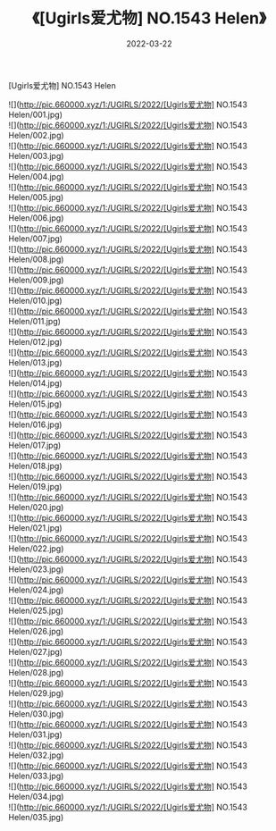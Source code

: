﻿---
layout: post
title:  《[Ugirls爱尤物] NO.1543 Helen》
date:   2022-03-22
img: http://pic.660000.xyz/1:/UGIRLS/2022/[Ugirls爱尤物] NO.1543 Helen/000.jpg
categories: [美女, 清纯, 唯美]
---

[Ugirls爱尤物] NO.1543 Helen

 ![](http://pic.660000.xyz/1:/UGIRLS/2022/[Ugirls爱尤物] NO.1543 Helen/001.jpg) <br>![](http://pic.660000.xyz/1:/UGIRLS/2022/[Ugirls爱尤物] NO.1543 Helen/002.jpg) <br>![](http://pic.660000.xyz/1:/UGIRLS/2022/[Ugirls爱尤物] NO.1543 Helen/003.jpg) <br>![](http://pic.660000.xyz/1:/UGIRLS/2022/[Ugirls爱尤物] NO.1543 Helen/004.jpg) <br>![](http://pic.660000.xyz/1:/UGIRLS/2022/[Ugirls爱尤物] NO.1543 Helen/005.jpg) <br>![](http://pic.660000.xyz/1:/UGIRLS/2022/[Ugirls爱尤物] NO.1543 Helen/006.jpg) <br>![](http://pic.660000.xyz/1:/UGIRLS/2022/[Ugirls爱尤物] NO.1543 Helen/007.jpg) <br>![](http://pic.660000.xyz/1:/UGIRLS/2022/[Ugirls爱尤物] NO.1543 Helen/008.jpg) <br>![](http://pic.660000.xyz/1:/UGIRLS/2022/[Ugirls爱尤物] NO.1543 Helen/009.jpg) <br>![](http://pic.660000.xyz/1:/UGIRLS/2022/[Ugirls爱尤物] NO.1543 Helen/010.jpg) <br>![](http://pic.660000.xyz/1:/UGIRLS/2022/[Ugirls爱尤物] NO.1543 Helen/011.jpg) <br>![](http://pic.660000.xyz/1:/UGIRLS/2022/[Ugirls爱尤物] NO.1543 Helen/012.jpg) <br>![](http://pic.660000.xyz/1:/UGIRLS/2022/[Ugirls爱尤物] NO.1543 Helen/013.jpg) <br>![](http://pic.660000.xyz/1:/UGIRLS/2022/[Ugirls爱尤物] NO.1543 Helen/014.jpg) <br>![](http://pic.660000.xyz/1:/UGIRLS/2022/[Ugirls爱尤物] NO.1543 Helen/015.jpg) <br>![](http://pic.660000.xyz/1:/UGIRLS/2022/[Ugirls爱尤物] NO.1543 Helen/016.jpg) <br>![](http://pic.660000.xyz/1:/UGIRLS/2022/[Ugirls爱尤物] NO.1543 Helen/017.jpg) <br>![](http://pic.660000.xyz/1:/UGIRLS/2022/[Ugirls爱尤物] NO.1543 Helen/018.jpg) <br>![](http://pic.660000.xyz/1:/UGIRLS/2022/[Ugirls爱尤物] NO.1543 Helen/019.jpg) <br>![](http://pic.660000.xyz/1:/UGIRLS/2022/[Ugirls爱尤物] NO.1543 Helen/020.jpg) <br>![](http://pic.660000.xyz/1:/UGIRLS/2022/[Ugirls爱尤物] NO.1543 Helen/021.jpg) <br>![](http://pic.660000.xyz/1:/UGIRLS/2022/[Ugirls爱尤物] NO.1543 Helen/022.jpg) <br>![](http://pic.660000.xyz/1:/UGIRLS/2022/[Ugirls爱尤物] NO.1543 Helen/023.jpg) <br>![](http://pic.660000.xyz/1:/UGIRLS/2022/[Ugirls爱尤物] NO.1543 Helen/024.jpg) <br>![](http://pic.660000.xyz/1:/UGIRLS/2022/[Ugirls爱尤物] NO.1543 Helen/025.jpg) <br>![](http://pic.660000.xyz/1:/UGIRLS/2022/[Ugirls爱尤物] NO.1543 Helen/026.jpg) <br>![](http://pic.660000.xyz/1:/UGIRLS/2022/[Ugirls爱尤物] NO.1543 Helen/027.jpg) <br>![](http://pic.660000.xyz/1:/UGIRLS/2022/[Ugirls爱尤物] NO.1543 Helen/028.jpg) <br>![](http://pic.660000.xyz/1:/UGIRLS/2022/[Ugirls爱尤物] NO.1543 Helen/029.jpg) <br>![](http://pic.660000.xyz/1:/UGIRLS/2022/[Ugirls爱尤物] NO.1543 Helen/030.jpg) <br>![](http://pic.660000.xyz/1:/UGIRLS/2022/[Ugirls爱尤物] NO.1543 Helen/031.jpg) <br>![](http://pic.660000.xyz/1:/UGIRLS/2022/[Ugirls爱尤物] NO.1543 Helen/032.jpg) <br>![](http://pic.660000.xyz/1:/UGIRLS/2022/[Ugirls爱尤物] NO.1543 Helen/033.jpg) <br>![](http://pic.660000.xyz/1:/UGIRLS/2022/[Ugirls爱尤物] NO.1543 Helen/034.jpg) <br>![](http://pic.660000.xyz/1:/UGIRLS/2022/[Ugirls爱尤物] NO.1543 Helen/035.jpg) <br>